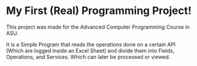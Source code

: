 # My First (Real) Programming Project!

This project was made for the Advanced Computer Programming Course in ASU.

It is a Simple Program that reads the operations done on a certain API (Which are logged inside an Excel Sheet) and divide them into Fields, Operations, and Services. Which can later be processed or viewed.

